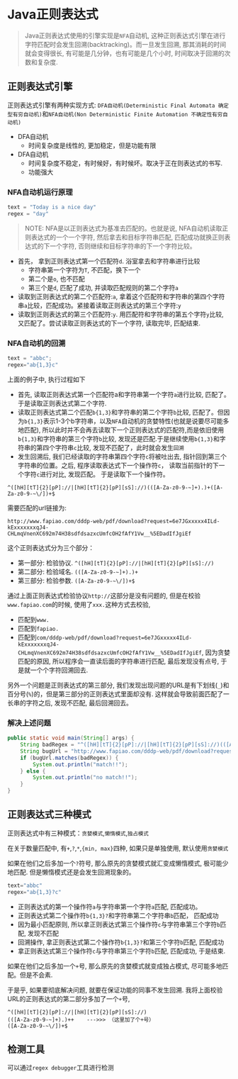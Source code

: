 # Java正则表达式
> Java正则表达式使用的引擎实现是`NFA`自动机, 这种正则表达式引擎在进行字符匹配时会发生回溯(backtracking)。而一旦发生回溯, 那其消耗的时间就会变得很长, 有可能是几分钟，也有可能是几个小时, 时间取决于回溯的次数和复杂度.

## 正则表达式引擎
正则表达式引擎有两种实现方式: `DFA自动机(Deterministic Final Automata 确定型有穷自动机)`和`NFA自动机(Non Deterministic Finite Automation 不确定性有穷自动机)`

- DFA自动机
  - 时间复杂度是线性的, 更加稳定，但是功能有限
- DFA自动机
  - 时间复杂度不稳定，有时候好，有时候坏。取决于正在则表达式的书写.
  - 功能强大

### NFA自动机运行原理
```java
text = "Today is a nice day"
regex = "day"
```
> NOTE: NFA是以正则表达式为基准去匹配的。也就是说, NFA自动机读取正则表达式的一个一个字符, 然后拿去和目标字符串匹配, 匹配成功就换正则表达式的下一个字符, 否则继续和目标字符串的下一个字符比较。

- 首先， 拿到正则表达式第一个匹配符`d`. 浴室拿去和字符串进行比较
  - 字符串第一个字符为`T`, 不匹配，换下一个
  - 第二个是`o`, 也不匹配
  - 第三个是`d`, 匹配了成功, 并读取匹配规则的第二个字符`a`
- 读取到正则表达式的第二个匹配符:`a`, 拿着这个匹配符和字符串的第四个字符串`a`比较，匹配成功。紧接着读取正则表达式的第三个字符:`y`
- 读取到正则表达式的第三个匹配符:`y`. 用匹配符和字符串的第五个字符`y`比较, 又匹配了。尝试读取正则表达式的下一个字符, 读取完毕, 匹配结束.

### NFA自动机的回溯
```java
text = "abbc";
regex="ab{1,3}c"
```

上面的例子中, 执行过程如下
- 首先, 读取正则表达式第一个匹配符a和字符串第一个字符`a`进行比较, 匹配了。于是读取正则表达式第二个字符.
- 读取正则表达式第二个匹配`b{1,3}`和字符串的第二个字符`b`比较, 匹配了。但因为`b{1,3}`表示1-3个b字符串，以及`NFA`自动机的贪婪特性(也就是说要尽可能多地匹配), 所以此时并不会再去读取下一个正则表达式的匹配符,而是依旧使用`b{1,3}`和字符串的第三个字符`b`比较, 发现还是匹配.于是继续使用`b{1,3}`和字符串的第四个字符串`c`比较, 发现不匹配了，此时就会发生`回溯`
- 发生回溯后, 我们已经读取的字符串第四个字符`c`将被吐出去, 指针回到第三个字符串的位置。之后, 程序读取表达式下一个操作符`c`， 读取当前指针的下一个字符`c`进行对比, 发现匹配。 于是读取下一个操作符。

```regex
^([hH][tT]{2}[pP]://|[hH][tT]{2}[pP][sS]://)(([A-Za-z0-9-~]+).)+([A-Za-z0-9-~\/])+$
```

需要匹配的url链接为:
```url
http://www.fapiao.com/dddp-web/pdf/download?request=6e7JGxxxxx4ILd-kExxxxxxxqJ4-CHLmqVnenXC692m74H38sdfdsazxcUmfcOH2fAfY1Vw__%5EDadIfJgiEf
```

这个正则表达式分为三个部分：
- 第一部分: 检验协议. `^([hH][tT]{2}[pP]://|[hH][tT]{2}[pP][sS]://)`
- 第二部分: 检验域名. `(([A-Za-z0-9-~]+).)+`
- 第三部分: 检验参数. `([A-Za-z0-9-~\/])+$`

通过上面正则表达式检验协议`http://`这部分是没有问题的, 但是在校验`www.fapiao.com`的时候, 使用了`xxx.`这种方式去校验,
- 匹配到`www.`
- 匹配到`fapiao.`
- 匹配到`com/dddp-web/pdf/download?request=6e7JGxxxxx4ILd-kExxxxxxxqJ4-CHLmqVnenXC692m74H38sdfdsazxcUmfcOH2fAfY1Vw__%5EDadIfJgiEf`, 因为贪婪匹配的原因, 所以程序会一直读后面的字符串进行匹配, 最后发现没有点号, 于是就一个个字符回溯回去.

另外一个问题是正则表达式的第三部分, 我们发现出现问题的URL是有下划线(`_`)和百分号(`%`)的，但是第三部分的正则表达式里面却没有. 这样就会导致前面匹配了一长串的字符之后, 发现不匹配, 最后回溯回去。

### 解决上述问题
```Java
public static void main(String[] args) {
    String badRegex = "^([hH][tT]{2}[pP]://|[hH][tT]{2}[pP][sS]://)(([A-Za-z0-9-~]+).)+([A-Za-z0-9-~_%\\/])+$";
    String bugUrl = "http://www.fapiao.com/dddp-web/pdf/download?request=6e7JGxxxxx4ILd-kExxxxxxxqJ4-CHLmqVnenXC692m74H38sdfdsazxcUmfcOH2fAfY1Vw__%5EDadIfJgiEf";
    if (bugUrl.matches(badRegex)) {
        System.out.println("match!!");
    } else {
        System.out.println("no match!!");
    }
}
```

## 正则表达式三种模式
正则表达式中有三种模式：`贪婪模式`,`懒惰模式`,`独占模式`

在关于数量匹配中, 有`+`,`?`,`*`,`{min, max}`四种, 如果只是单独使用, 默认使用`贪婪模式`

如果在他们之后多加一个`?`符号, 那么原先的贪婪模式就汇变成懒惰模式, 极可能少地匹配. 但是懒惰模式还是会发生回溯现象的。

```Java
text="abbc"
regex="ab{1,3}?c"
```

- 正则表达式的第一个操作符`a`与字符串第一个字符`a`匹配, 匹配成功。
- 正则表达式第二个操作符`b{1,3}?`和字符串第二个字符串`b`匹配， 匹配成功
- 因为最小匹配原则, 所以拿正则表达式第三个操作符`c`与字符串第三个字符`b`匹配, 发现不匹配
- 回溯操作, 拿正则表达式第二个操作符`b{1,3}?`和第三个字符`b`匹配, 匹配成功
- 拿正则表达式第三个操作符`c`与字符串第三个字符`b`匹配, 匹配成功, 于是结束.

如果在他们之后多加一个`+`号, 那么原先的贪婪模式就变成独占模式, 尽可能多地匹配。但是不会素.

于是乎, 如果要彻底解决问题, 就要在保证功能的同事不发生回溯. 我将上面校验URL的正则表达式的第二部分多加了一个`+`号,
```reg
^([hH][tT]{2}[pP]://|[hH][tT]{2}[pP][sS]://)
(([A-Za-z0-9-~]+).)++    --->>> （这里加了个+号）
([A-Za-z0-9-~\/])+$
```

## 检测工具
可以通过`regex debugger`工具进行检测
